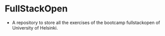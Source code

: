 ﻿# FullStackOpen
- A repository to store all the exercises of the bootcamp fullstackopen of University of Helsinki.
